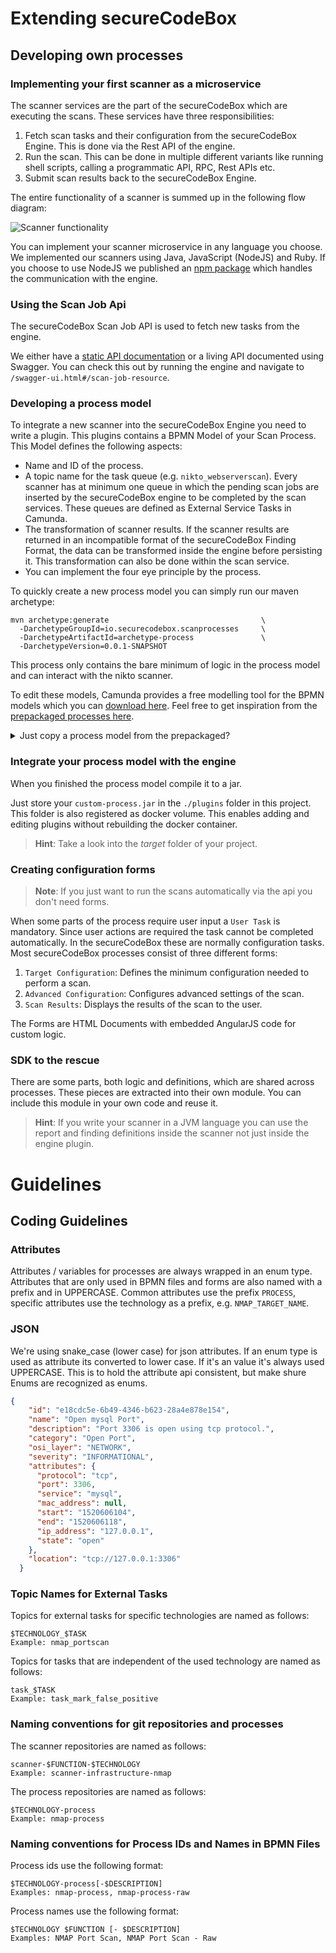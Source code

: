 # Extending secureCodeBox

## Developing own processes

### Implementing your first scanner as a microservice

The scanner services are the part of the secureCodeBox which are executing the scans. These services have three responsibilities:

1. Fetch scan tasks and their configuration from the secureCodeBox Engine. This is done via the Rest API of the engine.
2. Run the scan. This can be done in multiple different variants like running shell scripts, calling a programmatic API, RPC, Rest APIs etc.
3. Submit scan results back to the secureCodeBox Engine.

The entire functionality of a scanner is summed up in the following flow diagram:

![Scanner functionality](../resources/scanner-functionality.svg "Scanner functionality flow diagram")

You can implement your scanner microservice in any language you choose. We implemented our scanners using Java, JavaScript (NodeJS) and Ruby. If you choose to use NodeJS we published an [npm package](https://www.npmjs.com/package/@securecodebox/scanner-scaffolding) which handles the communication with the engine.

### Using the Scan Job Api

The secureCodeBox Scan Job API is used to fetch new tasks from the engine.

We either have a [static API documentation](./api-doc.md) or a living API documented using Swagger. You can check this out by running the engine and navigate to `/swagger-ui.html#/scan-job-resource`.

### Developing a process model

To integrate a new scanner into the secureCodeBox Engine you need to write a plugin. This plugins contains a BPMN Model of your Scan Process. This Model defines the following aspects:

* Name and ID of the process.
* A topic name for the task queue (e.g. `nikto_webserverscan`). Every scanner has at minimum one queue in which the pending scan jobs are inserted by the secureCodeBox engine to be completed by the scan services. These queues are defined as External Service Tasks in Camunda.
* The transformation of scanner results. If the scanner results are returned in an incompatible format of the secureCodeBox Finding Format, the data can be transformed inside the engine before persisting it. This transformation can also be done within the scan service.
* You can implement the four eye principle by the process.

To quickly create a new process model you can simply run our maven archetype:

```
mvn archetype:generate                                  \
  -DarchetypeGroupId=io.securecodebox.scanprocesses     \
  -DarchetypeArtifactId=archetype-process               \
  -DarchetypeVersion=0.0.1-SNAPSHOT
``` 

This process only contains the bare minimum of logic in the process model and can interact with the nikto scanner.

To edit these models, Camunda provides a free modelling tool for the BPMN models which you can [download here](camunda_modeler).
Feel free to get inspiration from the [prepackaged processes here](prepackaged_processes). 

<details>
<summary>Just copy a process model from the prepackaged?</summary>
If you copied a process model you need to change a few things according to your new scan process:

* Update the **name** and **id** of the process. You can edit this in side-panel on the right hand side of the Camunda Editor once you opened the model.
* Update the **topic-name** of the External Service Task.
* Update the references to configuration **forms** to your own configuration forms. See [Creating configuration forms](#configforms)
</details>

### Integrate your process model with the engine

When you finished the process model compile it to a jar.

Just store your `custom-process.jar` in the `./plugins` folder in this project. This folder is also registered as docker volume. This enables adding and editing plugins without rebuilding the docker container.
> **Hint**: Take a look into the _target_ folder of your project.

### Creating configuration forms

> **Note**: If you just want to run the scans automatically via the api you don't need forms.

When some parts of the process require user input a `User Task` is mandatory. Since user actions are required the task cannot be completed automatically. In the secureCodeBox these are normally configuration tasks. Most secureCodeBox processes consist of three different forms:

1. `Target Configuration`: Defines the minimum configuration needed to perform a scan.
2. `Advanced Configuration`: Configures advanced settings of the scan.
3. `Scan Results`: Displays the results of the scan to the user.

The Forms are HTML Documents with embedded AngularJS code for custom logic.

### SDK to the rescue

There are some parts, both logic and definitions, which are shared across processes. These pieces are extracted into their own module. You can include this module in your own code and reuse it.

> **Hint**: If you write your scanner in a JVM language you can use the report and finding definitions inside the scanner not just inside the engine plugin.
 
 # Guidelines
 ## Coding Guidelines

### Attributes
Attributes / variables for processes are always wrapped in an enum type.
Attributes that are only used in BPMN files and forms are also named with a prefix and in UPPERCASE.
Common attributes use the prefix `PROCESS`, specific attributes use the technology as a prefix, e.g. `NMAP_TARGET_NAME`.

### JSON
We're using snake_case (lower case) for json attributes. If an enum type is used as attribute its converted to lower case. If it's an value it's always used UPPERCASE. This is to hold the attribute api consistent, but make shure Enums are recognized as enums.

```json
{
    "id": "e18cdc5e-6b49-4346-b623-28a4e878e154",
    "name": "Open mysql Port",
    "description": "Port 3306 is open using tcp protocol.",
    "category": "Open Port",
    "osi_layer": "NETWORK",
    "severity": "INFORMATIONAL",
    "attributes": {
      "protocol": "tcp",
      "port": 3306,
      "service": "mysql",
      "mac_address": null,
      "start": "1520606104",
      "end": "1520606118",
      "ip_address": "127.0.0.1",
      "state": "open"
    },
    "location": "tcp://127.0.0.1:3306"
  }
``` 
### Topic Names for External Tasks
Topics for external tasks for specific technologies are named as follows:
```
$TECHNOLOGY_$TASK
Example: nmap_portscan
```
Topics for tasks that are independent of the used technology are named as follows:
```
task_$TASK
Example: task_mark_false_positive
```

### Naming conventions for git repositories and processes

The scanner repositories are named as follows:
```
scanner-$FUNCTION-$TECHNOLOGY
Example: scanner-infrastructure-nmap
```
The process repositories are named as follows:
```
$TECHNOLOGY-process
Example: nmap-process 
```

### Naming conventions for Process IDs and Names in BPMN Files
Process ids use the following format:
```
$TECHNOLOGY-process[-$DESCRIPTION]
Examples: nmap-process, nmap-process-raw
```

Process names use the following format:
```
$TECHNOLOGY $FUNCTION [- $DESCRIPTION]
Examples: NMAP Port Scan, NMAP Port Scan - Raw
```

[prepackaged_processes]: https://github.com/secureCodeBox/engine/tree/master/scb-scanprocesses
[camunda_modeler]: https://camunda.com/download/modeler/
